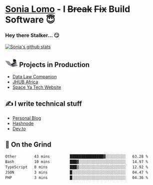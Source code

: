 # [Sonia Lomo](https://sonylomo.github.io/) - I ~~Break~~ ~~Fix~~ Build Software 😇
### Hey there Stalker... 😏 

<a href="https://github.com/sonylomo/github-readme-stats">
  <img align="center" src="https://media.giphy.com/media/lU05nFSW6Y2A/giphy.gif" alt="Sonia's github stats" />
</a>

## <img src="assets/devcat.gif" width="40"> Projects in Production
- [Data Law Companion](https://datalawcompanion.org/)
- [JHUB Africa](https://jhubafrica.com/)
- [Space Ya Tech Website](https://www.spaceyatech.com/)

## ✍️ I write technical stuff
- [Personal Blog](https://sonylomo-github-io.vercel.app/blog)
- [Hashnode](https://sonylomo.hashnode.dev/)
- [Dev.to](https://dev.to/sonylomo)

## 🤡 On the Grind
<!--START_SECTION:waka-->

```txt
Other        43 mins         ███████████████▓░░░░░░░░░   63.28 %
Bash         10 mins         ███▓░░░░░░░░░░░░░░░░░░░░░   14.97 %
TypeScript   8 mins          ███▒░░░░░░░░░░░░░░░░░░░░░   12.92 %
JSON         3 mins          █░░░░░░░░░░░░░░░░░░░░░░░░   04.47 %
PHP          3 mins          █░░░░░░░░░░░░░░░░░░░░░░░░   04.36 %
```

<!--END_SECTION:waka-->
